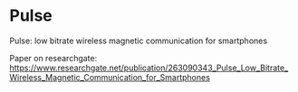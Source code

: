 # Pulse
Pulse: low bitrate wireless magnetic communication for smartphones

Paper on researchgate:
https://www.researchgate.net/publication/263090343_Pulse_Low_Bitrate_Wireless_Magnetic_Communication_for_Smartphones

